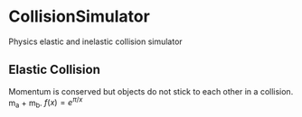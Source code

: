 # CollisionSimulator
Physics elastic and inelastic collision simulator 
## Elastic Collision
Momentum is conserved but objects do not stick to each other in a collision.
 m<sub>a</sub> + m<sub>b</sub>.
$f(x) = e^{\pi/x}$
